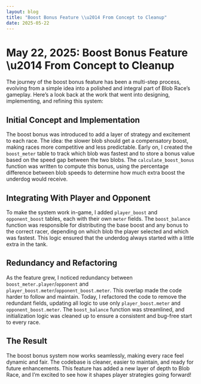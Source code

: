 ```yaml
---
layout: blog
title: "Boost Bonus Feature \\u2014 From Concept to Cleanup"
date: 2025-05-22
---
```


# May 22, 2025: Boost Bonus Feature \\u2014 From Concept to Cleanup

The journey of the boost bonus feature has been a multi-step process, evolving from a simple idea into a polished and integral part of Blob Race’s gameplay. Here’s a look back at the work that went into designing, implementing, and refining this system:

## Initial Concept and Implementation
The boost bonus was introduced to add a layer of strategy and excitement to each race. The idea: the slower blob should get a compensatory boost, making races more competitive and less predictable. Early on, I created the `boost_meter` table to track which blob was fastest and to store a bonus value based on the speed gap between the two blobs. The `calculate_boost_bonus` function was written to compute this bonus, using the percentage difference between blob speeds to determine how much extra boost the underdog would receive.

## Integrating With Player and Opponent
To make the system work in-game, I added `player_boost` and `opponent_boost` tables, each with their own `meter` fields. The `boost_balance` function was responsible for distributing the base boost and any bonus to the correct racer, depending on which blob the player selected and which was fastest. This logic ensured that the underdog always started with a little extra in the tank.

## Redundancy and Refactoring
As the feature grew, I noticed redundancy between `boost_meter.player`/`opponent` and `player_boost.meter`/`opponent_boost.meter`. This overlap made the code harder to follow and maintain. Today, I refactored the code to remove the redundant fields, updating all logic to use only `player_boost.meter` and `opponent_boost.meter`. The `boost_balance` function was streamlined, and initialization logic was cleaned up to ensure a consistent and bug-free start to every race.

## The Result
The boost bonus system now works seamlessly, making every race feel dynamic and fair. The codebase is cleaner, easier to maintain, and ready for future enhancements. This feature has added a new layer of depth to Blob Race, and I’m excited to see how it shapes player strategies going forward!
